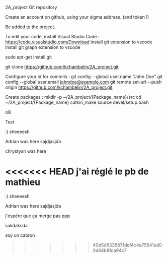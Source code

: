 2A_project
Git repository

Create an account on github, using your sigma address. (and token !)

Be added to the project.

To edit your code, install Visual Studio Code : https://code.visualstudio.com/Download install git extension to vscode install git graph extension to vscode

sudo apt-get install git

git clone https://github.com/kchambelin/2A_project.git

Configure your id for commits : git config --global user.name "John Doe" git config --global user.email johndoe@example.com git remote set-url --push origin https://github.com/kchambelin/2A_project.git

Create packages : mkdir -p ~/2A_project/{Package_name}/src cd ~/2A_project/{Package_name} catkin_make source devel/setup.bash

oiii

Test

:) sheeeesh

Adrian was here sajdjasjda

chrystyan was here

<<<<<<< HEAD
j'ai réglé le pb de mathieu
=======
:) sheeeesh


Adrian was here
sajdjasjda

j'espère que ça merge pas ppp




sakdaksda


soy un cabron
>>>>>>> 40d5d6335871def4c4a75541ed00d68b81ca94c7
